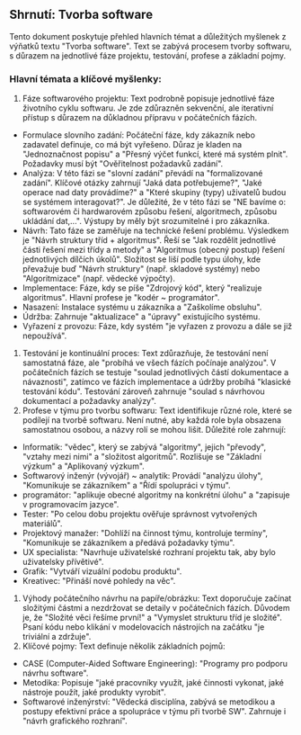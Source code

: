 Shrnutí: Tvorba software
------------------------------

Tento dokument poskytuje přehled hlavních témat a důležitých myšlenek z výňatků textu "Tvorba software". Text se zabývá procesem tvorby softwaru, s důrazem na jednotlivé fáze projektu, testování, profese a základní pojmy.

### Hlavní témata a klíčové myšlenky:

1.  Fáze softwarového projektu: Text podrobně popisuje jednotlivé fáze životního cyklu softwaru. Je zde zdůrazněn sekvenční, ale iterativní přístup s důrazem na důkladnou přípravu v počátečních fázích.

-   Formulace slovního zadání: Počáteční fáze, kdy zákazník nebo zadavatel definuje, co má být vyřešeno. Důraz je kladen na "Jednoznačnost popisu" a "Přesný výčet funkcí, které má systém plnit". Požadavky musí být "Ověřitelnost požadavků zadání".
-   Analýza: V této fázi se "slovní zadání" převádí na "formalizované zadání". Klíčové otázky zahrnují "Jaká data potřebujeme?", "Jaké operace nad daty provádíme?" a "Které skupiny (typy) uživatelů budou se systémem interagovat?". Je důležité, že v této fázi se "NE bavíme o: softwarovém či hardwarovém způsobu řešení, algoritmech, způsobu ukládání dat,...". Výstupy by měly být srozumitelné i pro zákazníka.
-   Návrh: Tato fáze se zaměřuje na technické řešení problému. Výsledkem je "Návrh struktury tříd + algoritmus". Řeší se "Jak rozdělit jednotlivé části řešení mezi třídy a metody" a "Algoritmus (obecný postup) řešení jednotlivých dílčích úkolů". Složitost se liší podle typu úlohy, kde převažuje buď "Návrh struktury" (např. skladové systémy) nebo "Algoritmizace" (např. vědecké výpočty).
-   Implementace: Fáze, kdy se píše "Zdrojový kód", který "realizuje algoritmus". Hlavní profese je "kodér ~ programátor".
-   Nasazení: Instalace systému u zákazníka a "Zaškolíme obsluhu".
-   Údržba: Zahrnuje "aktualizace" a "úpravy" existujícího systému.
-   Vyřazení z provozu: Fáze, kdy systém "je vyřazen z provozu a dále se již nepoužívá".

1.  Testování je kontinuální proces: Text zdůrazňuje, že testování není samostatná fáze, ale "probíhá ve všech fázích počínaje analýzou". V počátečních fázích se testuje "soulad jednotlivých částí dokumentace a návaznosti", zatímco ve fázích implementace a údržby probíhá "klasické testování kódu". Testování zároveň zahrnuje "soulad s návrhovou dokumentací a požadavky analýzy".
2.  Profese v týmu pro tvorbu softwaru: Text identifikuje různé role, které se podílejí na tvorbě softwaru. Není nutné, aby každá role byla obsazena samostatnou osobou, a názvy rolí se mohou lišit. Důležité role zahrnují:

-   Informatik: "vědec", který se zabývá "algoritmy", jejich "převody", "vztahy mezi nimi" a "složitost algoritmů". Rozlišuje se "Základní výzkum" a "Aplikovaný výzkum".
-   Softwarový inženýr (vývojář) ~ analytik: Provádí "analýzu úlohy", "Komunikuje se zákazníkem" a "Řídí spolupráci v týmu".
-   programátor: "aplikuje obecné algoritmy na konkrétní úlohu" a "zapisuje v programovacím jazyce".
-   Tester: "Po celou dobu projektu ověřuje správnost vytvořených materiálů".
-   Projektový manažer: "Dohlíží na činnost týmu, kontroluje termíny", "Komunikuje se zákazníkem a předává požadavky týmu".
-   UX specialista: "Navrhuje uživatelské rozhraní projektu tak, aby bylo uživatelsky přívětivé".
-   Grafik: "Vytváří vizuální podobu produktu".
-   Kreativec: "Přináší nové pohledy na věc".

1.  Výhody počátečního návrhu na papíře/obrázku: Text doporučuje začínat složitými částmi a nezdržovat se detaily v počátečních fázích. Důvodem je, že "Složité věci řešíme první!" a "Vymyslet strukturu tříd je složité". Psaní kódu nebo klikání v modelovacích nástrojích na začátku "je triviální a zdržuje".
2.  Klíčové pojmy: Text definuje několik základních pojmů:

-   CASE (Computer-Aided Software Engineering): "Programy pro podporu návrhu software".
-   Metodika: Popisuje "jaké pracovníky využít, jaké činnosti vykonat, jaké nástroje použít, jaké produkty vyrobit".
-   Softwarové inženýrství: "Vědecká disciplína, zabývá se metodikou a postupy efektivní práce a spolupráce v týmu při tvorbě SW". Zahrnuje i "návrh grafického rozhraní".


